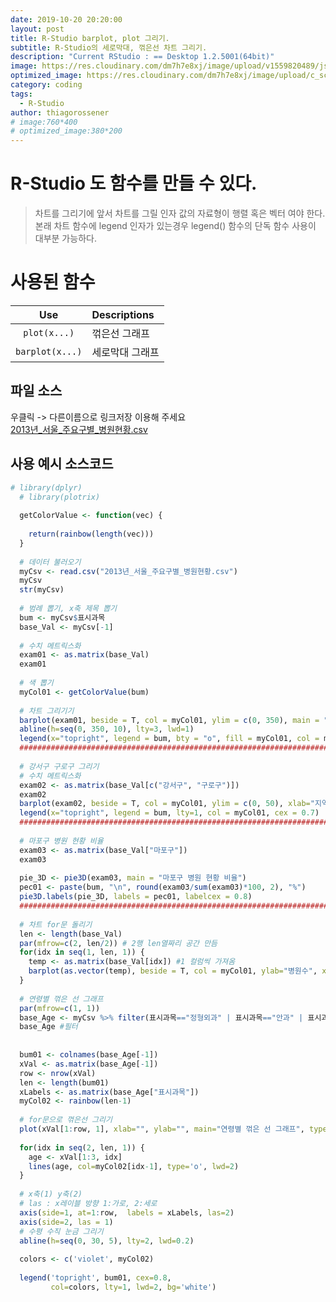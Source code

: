 ```yaml
---
date: 2019-10-20 20:20:00
layout: post
title: R-Studio barplot, plot 그리기.
subtitle: R-Studio의 세로막대, 꺾은선 차트 그리기.
description: "Current RStudio : == Desktop 1.2.5001(64bit)"
image: https://res.cloudinary.com/dm7h7e8xj/image/upload/v1559820489/js-code_n83m7a.jpg
optimized_image: https://res.cloudinary.com/dm7h7e8xj/image/upload/c_scale,w_380/v1559820489/js-code_n83m7a.jpg
category: coding
tags:
  - R-Studio
author: thiagorossener
# image:760*400
# optimized_image:380*200
---
```


# R-Studio 도 함수를 만들 수 있다.
> 차트를 그리기에 앞서 차트를 그릴 인자 값의 자료형이 행렬 혹은 벡터 여야 한다.<br>
> 본래 차트 함수에 legend 인자가 있는경우 legend() 함수의 단독 함수 사용이 대부분 가능하다.<br>
<!-- > 패키지 로드순서는 plyr -> dplyr 순서로 로드 해주시기 바랍니다. -->

# 사용된 함수

| Use | Descriptions |
|:----------:|:-----------|
| `plot(x...)` | 꺾은선 그래프 |
| `barplot(x...)` | 세로막대 그래프 |

## 파일 소스
우클릭 -> 다른이름으로 링크저장 이용해 주세요<br>
<a href="../assets/sources/2013년_서울_주요구별_병원현황.csv" class="btn btn-lg btn-outline">
2013년_서울_주요구별_병원현황.csv
</a><br>
<!-- <a href="../assets/sources/2000-2013년 연령별실업율_연령별평균_세로.csv" class="btn btn-lg btn-outline">
2000-2013년 연령별실업율_연령별평균_세로.csv
</a><br> 
<br> -->

## 사용 예시 소스코드

```r
# library(dplyr)
  # library(plotrix)
  
  getColorValue <- function(vec) {
    
    return(rainbow(length(vec)))
  }
  
  # 데이터 불러오기
  myCsv <- read.csv("2013년_서울_주요구별_병원현황.csv")
  myCsv
  str(myCsv)
  
  # 범례 뽑기, x축 제목 뽑기
  bum <- myCsv$표시과목
  base_Val <- myCsv[-1]
  
  # 수치 메트릭스화
  exam01 <- as.matrix(base_Val)
  exam01
  
  # 색 뽑기
  myCol01 <- getColorValue(bum)
  
  # 차트 그리기기
  barplot(exam01, beside = T, col = myCol01, ylim = c(0, 350), main = "서울시 주요 구별 과목별 병원현황 - 2013년 출처[국민건강보험공단]")
  abline(h=seq(0, 350, 10), lty=3, lwd=1)
  legend(x="topright", legend = bum, bty = "o", fill = myCol01, col = myCol01)
  ###############################################################################
  
  # 강서구 구로구 그리기
  # 수치 메트릭스화
  exam02 <- as.matrix(base_Val[c("강서구", "구로구")])
  exam02
  barplot(exam02, beside = T, col = myCol01, ylim = c(0, 50), xlab="지역 구분", ylab="이용 고객수", main = "강서구 구로구 병원 현황")
  legend(x="topright", legend = bum, lty=1, col = myCol01, cex = 0.7)
  ###############################################################################
  
  # 마포구 병원 현황 비율
  exam03 <- as.matrix(base_Val["마포구"])
  exam03
  
  pie_3D <- pie3D(exam03, main = "마포구 병원 현황 비율")
  pec01 <- paste(bum, "\n", round(exam03/sum(exam03)*100, 2), "%")
  pie3D.labels(pie_3D, labels = pec01, labelcex = 0.8)
  ###############################################################################
  
  # 차트 for문 돌리기
  len <- length(base_Val)
  par(mfrow=c(2, len/2)) # 2행 len열짜리 공간 만듬
  for(idx in seq(1, len, 1)) {
    temp <- as.matrix(base_Val[idx]) #1 컬럼씩 가져옴
    barplot(as.vector(temp), beside = T, col = myCol01, ylab="병원수", xlab="", main = colnames(temp))
  }
  
  # 연령별 꺾은 선 그래프
  par(mfrow=c(1, 1))
  base_Age <- myCsv %>% filter(표시과목=="정형외과" | 표시과목=="안과" | 표시과목=="피부과") %>% select(표시과목, 강동구, 동대문구, 동작구, 마포구, 서대문구)
  base_Age #필터
  
  
  bum01 <- colnames(base_Age[-1])
  xVal <- as.matrix(base_Age[-1])
  row <- nrow(xVal)
  len <- length(bum01)
  xLabels <- as.matrix(base_Age["표시과목"])
  myCol02 <- rainbow(len-1)
  
  # for문으로 꺾은선 그리기
  plot(xVal[1:row, 1], xlab="", ylab="", main="연령별 꺾은 선 그래프", type='o', col="violet", lwd=2, axes=F, ylim = c(0, 30))
  
  for(idx in seq(2, len, 1)) {
    age <- xVal[1:3, idx]
    lines(age, col=myCol02[idx-1], type='o', lwd=2)
  }
  
  # x축(1) y축(2)
  # las : x레이블 방향 1:가로, 2:세로
  axis(side=1, at=1:row,  labels = xLabels, las=2)
  axis(side=2, las = 1)
  # 수평 수직 눈금 그리기
  abline(h=seq(0, 30, 5), lty=2, lwd=0.2)
  
  colors <- c('violet', myCol02)
  
  legend('topright', bum01, cex=0.8, 
         col=colors, lty=1, lwd=2, bg='white')
```